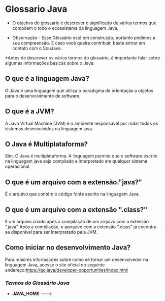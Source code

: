 # Glossario Java
* O objetivo do glossário é descrever o significado de vários termos que compõem o todo o ecossistema da linguagem Java.


* Observação - Esse Glossário está em construção, portanto pedimos a sua compreensão. E caso você queira contribuir, basta entrar em contato com o SouJava.

*Antes de descrever os vários termos do glossário, é importante falar sobre algumas informações basicas sobre o Java:

## O que é a linguagem Java?

O Java é uma linguagem que utiliza o paradigma de orientação a objetos para o desenvolvimento de software. 

## O que é a JVM?

A Java Virtual Machine (JVM) é o ambiente responsável por rodar todos os sistemas desenvolvidos na linguagem java.

## O Java é Multiplataforma?

Sim. O Java é multiplataforma. A linguagem permite que o software escrito na linguagem java seja compilado e interpretado em qualquer sistema operacional.


## O que é um arquivo com a extensão."java?"

É o arquivo que contém o código fonte escrito na linguagem Java.

## O que é um arquivo com a extensão ".class?"

É um arquivo criado após a compilação de um arquivo com a extensão ".java"
Após a compilação, o aqrquivo com a extensão ".class" já encontra-se disponível para ser interpretado pela JVM.

## Como iniciar no desenvolvimento Java?

Para maiores informações sobre como se tornar um desenvolvedor na linguagem Java, acesse o site oficial no seguinte endereço:https://go.java/developer-opportunities/index.html


### _Termos do Glossário Java_

* **JAVA_HOME** --->


